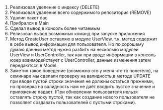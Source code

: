 1. Реализовал уделение о индексу (DELETE)
2. Реализовал удаление всего содержимого репозитория (REMOVE)
3. Удалил пакет dao
4. Прибрался в Main
5. Сделал вывод в консоль более читаемым
6. Релизовал вывод возможных команд при запуске приложения
7. Метод CreateUser оставляю в модуле UserView, т.к. метод содержит в себе вывод информации для пользователя. Но по 
хорошему думаю данный метод нужно разбить на несколько модулей UserView и UserController, так как при вводе информации
в консоль юзер взаимодействует с UserController, данные изменения затем передаютсся в Model.
8. Заметил такое поведение (возможно это у меня что то полетело), на семинаре мы сделали проверку  на 
валидность,в методе UPDATE при вводе пустой строки значения не должны остаться прежними, но проверка на валидность нам 
не даёт вводить пустое значение  и приложение падает. (При обновлении пользователя нельзя оставлять строку пустой, так как
создание нового пользователя не позволяет создавать пользователей с пустыми строками).